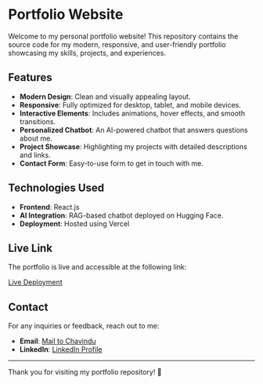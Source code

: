 # Portfolio Website

Welcome to my personal portfolio website! This repository contains the source code for my modern, responsive, and user-friendly portfolio showcasing my skills, projects, and experiences.

## Features

- **Modern Design**: Clean and visually appealing layout.
- **Responsive**: Fully optimized for desktop, tablet, and mobile devices.
- **Interactive Elements**: Includes animations, hover effects, and smooth transitions.
- **Personalized Chatbot**: An AI-powered chatbot that answers questions about me.
- **Project Showcase**: Highlighting my projects with detailed descriptions and links.
- **Contact Form**: Easy-to-use form to get in touch with me.

## Technologies Used

- **Frontend**: React.js
- **AI Integration**: RAG-based chatbot deployed on Hugging Face.
- **Deployment**: Hosted using Vercel

## Live Link

The portfolio is live and accessible at the following link:

[Live Deployment](https://chavindu-ransara.vercel.app/)

## Contact

For any inquiries or feedback, reach out to me:

- **Email**: [Mail to Chavindu](mailto:hpchavinduransara@gmail.com)
- **LinkedIn**: [LinkedIn Profile](https://www.linkedin.com/in/chavindu-ransara/)

---

Thank you for visiting my portfolio repository! 🚀

